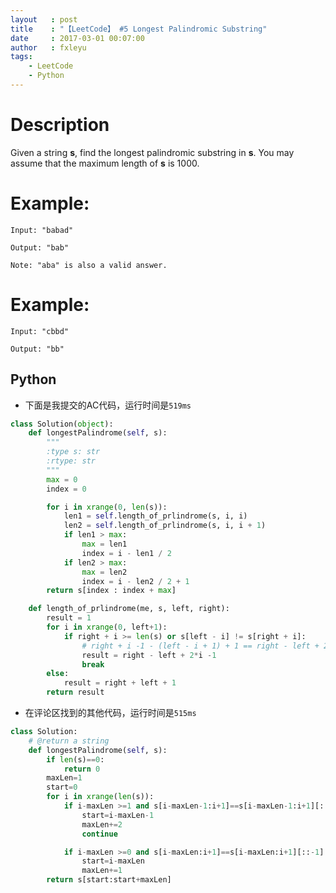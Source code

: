 ```yaml
---
layout   : post
title    : "【LeetCode】 #5 Longest Palindromic Substring"
date     : 2017-03-01 00:07:00
author   : fxleyu
tags:
    - LeetCode
    - Python
---
```


# Description
Given a string **s**, find the longest palindromic substring in **s**. You may assume that the maximum length of **s** is 1000.

# Example:
```
Input: "babad"

Output: "bab"

Note: "aba" is also a valid answer.
```
# Example:
```
Input: "cbbd"

Output: "bb"
```
## Python
- 下面是我提交的AC代码，运行时间是`519ms`
```python
class Solution(object):
    def longestPalindrome(self, s):
        """
        :type s: str
        :rtype: str
        """
        max = 0
        index = 0

        for i in xrange(0, len(s)):
            len1 = self.length_of_prlindrome(s, i, i)
            len2 = self.length_of_prlindrome(s, i, i + 1)
            if len1 > max:
                max = len1
                index = i - len1 / 2
            if len2 > max:
                max = len2
                index = i - len2 / 2 + 1
        return s[index : index + max]

    def length_of_prlindrome(me, s, left, right):
        result = 1
        for i in xrange(0, left+1):
            if right + i >= len(s) or s[left - i] != s[right + i]:
                # right + i -1 - (left - i + 1) + 1 == right - left + 2*i -1
                result = right - left + 2*i -1
                break
        else:
            result = right + left + 1
        return result
```
- 在评论区找到的其他代码，运行时间是`515ms`
```python
class Solution:
    # @return a string
    def longestPalindrome(self, s):
        if len(s)==0:
        	return 0
        maxLen=1
        start=0
        for i in xrange(len(s)):
        	if i-maxLen >=1 and s[i-maxLen-1:i+1]==s[i-maxLen-1:i+1][::-1]:
        		start=i-maxLen-1
        		maxLen+=2
        		continue

        	if i-maxLen >=0 and s[i-maxLen:i+1]==s[i-maxLen:i+1][::-1]:
        		start=i-maxLen
        		maxLen+=1
        return s[start:start+maxLen]
```
